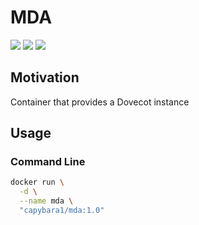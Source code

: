 # MDA

[![](https://images.microbadger.com/badges/version/capybara1/mda.svg)](https://microbadger.com/images/capybara1/mda "Get your own version badge on microbadger.com")
[![](https://images.microbadger.com/badges/license/capybara1/mda.svg)](https://microbadger.com/images/capybara1/mda "Get your own license badge on microbadger.com")
[![](https://images.microbadger.com/badges/image/capybara1/mda.svg)](https://microbadger.com/images/capybara1/mda "Get your own image badge on microbadger.com")

## Motivation

Container that provides a Dovecot instance

## Usage

### Command Line

```sh
docker run \
  -d \
  --name mda \
  "capybara1/mda:1.0"
```
